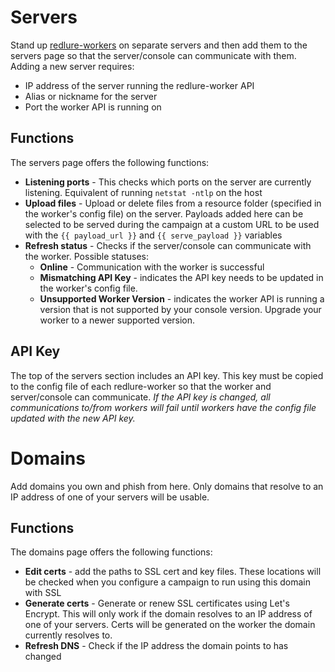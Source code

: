 # Servers
Stand up [redlure-workers](https://github.com/redlure/redlure-worker) on separate servers and then add them to the servers page so that the server/console can communicate with them. Adding a new server requires:
* IP address of the server running the redlure-worker API
* Alias or nickname for the server
* Port the worker API is running on

## Functions
The servers page offers the following functions:
* __Listening ports__ - This checks which ports on the server are currently listening. Equivalent of running `netstat -ntlp` on the host
* __Upload files__ - Upload or delete files from a resource folder (specified in the worker's config file) on the server. Payloads added here can be selected to be served during the campaign at a custom URL to be used with the `{{ payload_url }}` and `{{ serve_payload }}` variables
* __Refresh status__ - Checks if the server/console can communicate with the worker. Possible statuses:
    * __Online__ - Communication with the worker is successful
    * __Mismatching API Key__ - indicates the API key needs to be updated in the worker's config file.
    * __Unsupported Worker Version__ - indicates the worker API is running a version that is not supported by your console version. Upgrade your worker to a newer supported version.


## API Key
The top of the servers section includes an API key. This key must be copied to the config file of each redlure-worker so that the worker and server/console can communicate. *If the API key is changed, all communications to/from workers will fail until workers have the config file updated with the new API key.*

# Domains
Add domains you own and phish from here. Only domains that resolve to an IP address of one of your servers will be usable. 

## Functions
The domains page offers the following functions:
* __Edit certs__ - add the paths to SSL cert and key files. These locations will be checked when you configure a campaign to run using this domain with SSL
* __Generate certs__ - Generate or renew SSL certificates using Let's Encrypt. This will only work if the domain resolves to an IP address of one of your servers. Certs will be generated on the worker the domain currently resolves to.
* __Refresh DNS__ - Check if the IP address the domain points to has changed